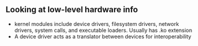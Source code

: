 ## Looking at low-level hardware info

- kernel modules include device drivers, filesystem drivers, network drivers, system calls, and executable loaders. Usually has .ko extension
- A device driver acts as a translator between devices for interoperability
